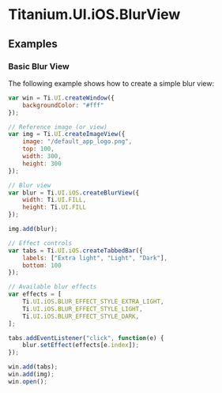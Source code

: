 # Titanium.UI.iOS.BlurView

<TypeHeader/>

## Examples

### Basic Blur View

The following example shows how to create a simple blur view:

``` js
var win = Ti.UI.createWindow({
    backgroundColor: "#fff"
});

// Reference image (or view)
var img = Ti.UI.createImageView({
    image: "/default_app_logo.png",
    top: 100,
    width: 300,
    height: 300
});

// Blur view
var blur = Ti.UI.iOS.createBlurView({
    width: Ti.UI.FILL,
    height: Ti.UI.FILL
});

img.add(blur);

// Effect controls
var tabs = Ti.UI.iOS.createTabbedBar({
    labels: ["Extra light", "Light", "Dark"],
    bottom: 100
});

// Available blur effects
var effects = [
    Ti.UI.iOS.BLUR_EFFECT_STYLE_EXTRA_LIGHT,
    Ti.UI.iOS.BLUR_EFFECT_STYLE_LIGHT,
    Ti.UI.iOS.BLUR_EFFECT_STYLE_DARK,
];

tabs.addEventListener("click", function(e) {
    blur.setEffect(effects[e.index]);
});

win.add(tabs);
win.add(img);
win.open();
```

<ApiDocs/>

